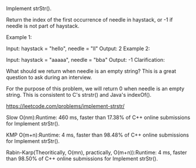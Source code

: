 Implement strStr().

Return the index of the first occurrence of needle in haystack, or -1 if needle is not part of haystack.

Example 1:

Input: haystack = "hello", needle = "ll"
Output: 2
Example 2:

Input: haystack = "aaaaa", needle = "bba"
Output: -1
Clarification:

What should we return when needle is an empty string? This is a great question to ask during an interview.

For the purpose of this problem, we will return 0 when needle is an empty string. This is consistent to C's strstr() and Java's indexOf().

https://leetcode.com/problems/implement-strstr/

Slow O(nm):Runtime: 460 ms, faster than 17.38% of C++ online submissions for Implement strStr().

KMP O(m+n):Runtime: 4 ms, faster than 98.48% of C++ online submissions for Implement strStr().

Rabin-Karp(Theoritically, O(mn), practically, O(m+n)):Runtime: 4 ms, faster than 98.50% of C++ online submissions for Implement strStr().
